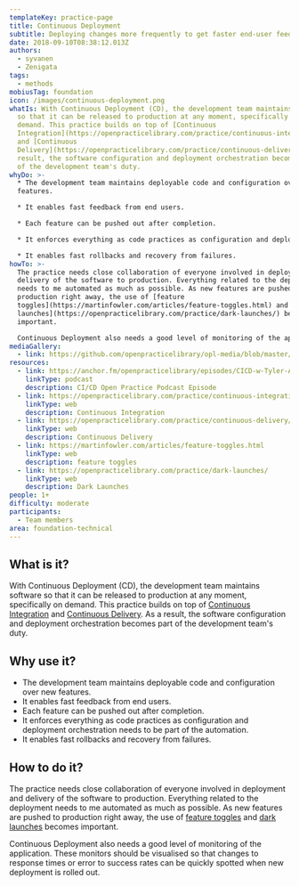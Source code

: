 ```yaml
---
templateKey: practice-page
title: Continuous Deployment
subtitle: Deploying changes more frequently to get faster end-user feedback.
date: 2018-09-10T08:38:12.013Z
authors:
  - syvanen
  - Zenigata
tags:
  - methods
mobiusTag: foundation
icon: /images/continuous-deployment.png
whatIs: With Continuous Deployment (CD), the development team maintains software
  so that it can be released to production at any moment, specifically on
  demand. This practice builds on top of [Continuous
  Integration](https://openpracticelibrary.com/practice/continuous-integration/)
  and [Continuous
  Delivery](https://openpracticelibrary.com/practice/continuous-delivery/). As a
  result, the software configuration and deployment orchestration becomes part
  of the development team's duty.
whyDo: >-
  * The development team maintains deployable code and configuration over new
  features.

  * It enables fast feedback from end users.

  * Each feature can be pushed out after completion.

  * It enforces everything as code practices as configuration and deployment orchestration needs to be part of the automation.

  * It enables fast rollbacks and recovery from failures.
howTo: >-
  The practice needs close collaboration of everyone involved in deployment and
  delivery of the software to production. Everything related to the deployment
  needs to me automated as much as possible. As new features are pushed to
  production right away, the use of [feature
  toggles](https://martinfowler.com/articles/feature-toggles.html) and [dark
  launches](https://openpracticelibrary.com/practice/dark-launches/) becomes
  important.

  Continuous Deployment also needs a good level of monitoring of the application. These monitors should be visualised so that changes to response times or error to success rates can be quickly spotted when new deployment is rolled out.
mediaGallery:
  - link: https://github.com/openpracticelibrary/opl-media/blob/master/images/continuous%20deployment.png?raw=true
resources:
  - link: https://anchor.fm/openpracticelibrary/episodes/CICD-w-Tyler-Auerbeck-ejr13l
    linkType: podcast
    description: CI/CD Open Practice Podcast Episode
  - link: https://openpracticelibrary.com/practice/continuous-integration/
    linkType: web
    description: Continuous Integration
  - link: https://openpracticelibrary.com/practice/continuous-delivery/
    linkType: web
    description: Continuous Delivery
  - link: https://martinfowler.com/articles/feature-toggles.html
    linkType: web
    description: feature toggles
  - link: https://openpracticelibrary.com/practice/dark-launches/
    linkType: web
    description: Dark Launches
people: 1+
difficulty: moderate
participants:
  - Team members
area: foundation-technical
---
```

## What is it?

With Continuous Deployment (CD), the development team maintains software so that it can be released to production at any moment, specifically on demand. This practice builds on top of [Continuous Integration](https://openpracticelibrary.com/practice/continuous-integration/) and [Continuous Delivery](https://openpracticelibrary.com/practice/continuous-delivery/). As a result, the software configuration and deployment orchestration becomes part of the development team's duty.

## Why use it?

* The development team maintains deployable code and configuration over new features.
* It enables fast feedback from end users.
* Each feature can be pushed out after completion.
* It enforces everything as code practices as configuration and deployment orchestration needs to be part of the automation.
* It enables fast rollbacks and recovery from failures.

## How to do it?

The practice needs close collaboration of everyone involved in deployment and delivery of the software to production. Everything related to the deployment needs to me automated as much as possible. As new features are pushed to production right away, the use of [feature toggles](https://martinfowler.com/articles/feature-toggles.html) and [dark launches](https://openpracticelibrary.com/practice/dark-launches/) becomes important.

Continuous Deployment also needs a good level of monitoring of the application. These monitors should be visualised so that changes to response times or error to success rates can be quickly spotted when new deployment is rolled out.
